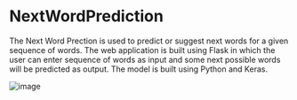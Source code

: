 # NextWordPrediction
The Next Word Prection is used to predict or suggest next words for a given 
sequence of words. The web application is built using Flask in which the 
user can enter sequence of words as input and some next possible words will 
be predicted as output. The model is built using Python and Keras.

![image](https://user-images.githubusercontent.com/78637521/180474067-723ed29f-5e24-4225-866b-061796417218.png)
